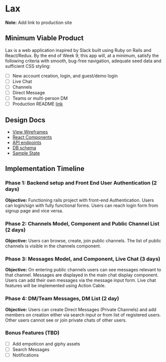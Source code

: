 # Lax

**Note:** Add link to production site

## Minimum Viable Product

Lax is a web application inspired by Slack built using Ruby on Rails
and React/Redux.  By the end of Week 9, this app will, at a minimum, satisfy the
following criteria with smooth, bug-free navigation, adequate seed data and
sufficient CSS styling:

- [ ] New account creation, login, and guest/demo login
- [ ] Live Chat
- [ ] Channels
- [ ] Direct Message
- [ ] Teams or multi-person DM
- [ ] Production README [link](#)

## Design Docs
* [View Wireframes][wireframes]
* [React Components][components]
* [API endpoints][api-endpoints]
* [DB schema][schema]
* [Sample State][sample-state]

[wireframes]: docs/wireframes
[components]: docs/component-hierarchy.md
[sample-state]: docs/sample-state.md
[api-endpoints]: docs/api-endpoints.md
[schema]: docs/schema.md

## Implementation Timeline

### Phase 1: Backend setup and Front End User Authentication (2 days)

**Objective:** Functioning rails project with front-end Authentication. Users can login/sign with fully functional forms. Users can reach login form from signup page and vice versa.

### Phase 2: Channels Model, Component and Public Channel List (2 days)

**Objective:** Users can browse, create, join public channels. The list of public channels is visible in the channels component.

### Phase 3:  Messages Model, and Component, Live Chat (3 days)

**Objective:** On entering public channels users can see messages relevant to that channel. Messages are displayed in the main chat display component. Users can add their own messages via the message input form. Live chat features will be implemented using Action Cable.

### Phase 4: DM/Team Messages, DM List (2 day)

**Objective:** Users can create Direct Messages (Private Channels) and add members on creation either via search input or from list of registered users. Other users cannot see or join private chats of other users.


### Bonus Features (TBD)
- [ ] Add empoticon and giphy assets
- [ ] Search Messages
- [ ] Notifications
